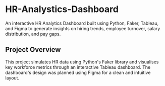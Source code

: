 # HR-Analystics-Dashboard
An interactive HR Analytics Dashboard built using Python, Faker, Tableau, and Figma to generate insights on hiring trends, employee turnover, salary distribution, and pay gaps.

## Project Overview
This project simulates HR data using Python's Faker library and visualises key workforce metrics through an interactive Tableau dashboard. The dashboard's design was planned using Figma for a clean and intuitive layout.


